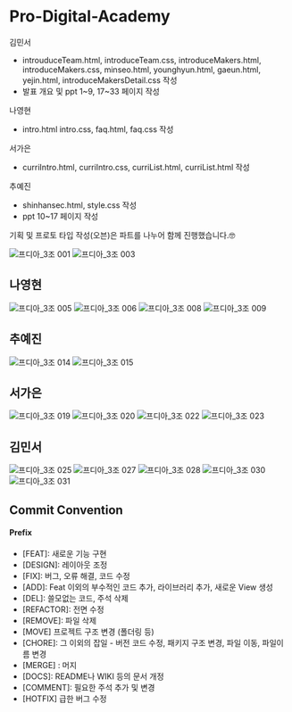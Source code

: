 # Pro-Digital-Academy

김민서
* introuduceTeam.html, introduceTeam.css, introduceMakers.html, introduceMakers.css, minseo.html, younghyun.html, gaeun.html, yejin.html, introduceMakersDetail.css 작성
* 발표 개요 및 ppt 1~9, 17~33 페이지 작성

나영현
* intro.html intro.css, faq.html, faq.css 작성

서가은
* curriIntro.html, curriIntro.css, curriList.html, curriList.html 작성

추예진
* shinhansec.html, style.css 작성
* ppt 10~17 페이지 작성

기획 및 프로토 타입 작성(오븐)은 파트를 나누어 함께 진행했습니다.🤓

![‎프디아_3조 ‎001](https://github.com/minseo205/Pro-Digital-Academy/assets/83651335/1c9b9282-d943-4cc3-9e0a-794ebe0fb7a7)
![‎프디아_3조 ‎003](https://github.com/minseo205/Pro-Digital-Academy/assets/83651335/d75d4780-9acb-418b-8ef6-9015fd1915af)
## 나영현
![‎프디아_3조 ‎005](https://github.com/minseo205/Pro-Digital-Academy/assets/83651335/856be326-b4fd-413e-8d84-1a818c53d1b2)
![‎프디아_3조 ‎006](https://github.com/minseo205/Pro-Digital-Academy/assets/83651335/29fcf3ed-39c8-4d27-b240-94b59b6e383a)
![‎프디아_3조 ‎008](https://github.com/minseo205/Pro-Digital-Academy/assets/83651335/999d5b39-c92a-49f7-b4e0-08e173aef191)
![‎프디아_3조 ‎009](https://github.com/minseo205/Pro-Digital-Academy/assets/83651335/6b54e70c-3d41-4505-9fbb-724b049ccc1f)
## 추예진
![‎프디아_3조 ‎014](https://github.com/minseo205/Pro-Digital-Academy/assets/83651335/c8c5b082-fe33-47bd-b8b4-cdc251d39bd7)
![‎프디아_3조 ‎015](https://github.com/minseo205/Pro-Digital-Academy/assets/83651335/3c0b9692-71a6-4762-bb2d-c36e03aba6cd)
## 서가은
![‎프디아_3조 ‎019](https://github.com/minseo205/Pro-Digital-Academy/assets/83651335/55dd1ff5-0bd9-4094-9b43-56a7391a12ad)
![‎프디아_3조 ‎020](https://github.com/minseo205/Pro-Digital-Academy/assets/83651335/aeb6195f-a3cd-4928-bd37-ca4aaae86e51)
![‎프디아_3조 ‎022](https://github.com/minseo205/Pro-Digital-Academy/assets/83651335/f60bf5f7-024e-45ab-991c-d96298026d80)
![‎프디아_3조 ‎023](https://github.com/minseo205/Pro-Digital-Academy/assets/83651335/4d42cf32-c843-48cd-9633-b2af229904ad)
## 김민서
![‎프디아_3조 ‎025](https://github.com/minseo205/Pro-Digital-Academy/assets/83651335/aeb3e6e0-6eea-4b59-9554-6fd880b13002)
![‎프디아_3조 ‎027](https://github.com/minseo205/Pro-Digital-Academy/assets/83651335/8be9639e-ed0c-4856-ab5c-103c46dd2f62)
![‎프디아_3조 ‎028](https://github.com/minseo205/Pro-Digital-Academy/assets/83651335/22a66ce9-02bd-43fd-abec-92c2b085ccb2)
![‎프디아_3조 ‎030](https://github.com/minseo205/Pro-Digital-Academy/assets/83651335/ddfdd462-c411-4fcd-a147-5c6fea78e4c3)
![‎프디아_3조 ‎031](https://github.com/minseo205/Pro-Digital-Academy/assets/83651335/46f9d06f-046d-4900-8cf6-3f6e3dd10f5e)

## Commit Convention

#### Prefix
* [FEAT]: 새로운 기능 구현
* [DESIGN]: 레이아웃 조정
* [FIX]: 버그, 오류 해결, 코드 수정
* [ADD]: Feat 이외의 부수적인 코드 추가, 라이브러리 추가, 새로운 View 생성
* [DEL]: 쓸모없는 코드, 주석 삭제
* [REFACTOR]: 전면 수정
* [REMOVE]: 파일 삭제
* [MOVE] 프로젝트 구조 변경 (폴더링 등)
* [CHORE]: 그 이외의 잡일 - 버전 코드 수정, 패키지 구조 변경, 파일 이동, 파일이름 변경
* [MERGE] : 머지
* [DOCS]: README나 WIKI 등의 문서 개정
* [COMMENT]: 필요한 주석 추가 및 변경
* [HOTFIX] 급한 버그 수정
